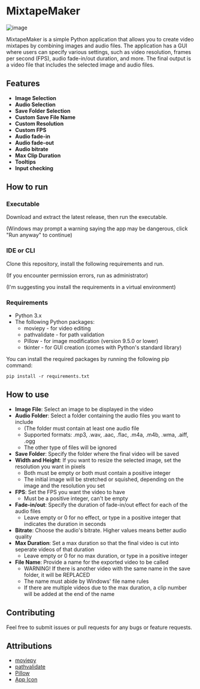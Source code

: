 # MixtapeMaker

 ![image](https://github.com/user-attachments/assets/e4e71e59-3db0-4183-9d50-43cbfa4124b7)

MixtapeMaker is a simple Python application that allows you to create video mixtapes by combining images and audio files. 
The application has a GUI where users can specify various settings, such as video resolution, frames per second (FPS), audio fade-in/out duration, and more. 
The final output is a video file that includes the selected image and audio files.

## Features
- **Image Selection**
- **Audio Selection**
- **Save Folder Selection**
- **Custom Save File Name**
- **Custom Resolution**
- **Custom FPS**
- **Audio fade-in**
- **Audio fade-out**
- **Audio bitrate**
- **Max Clip Duration**
- **Tooltips**
- **Input checking**

## How to run

### Executable
Download and extract the latest release, then run the executable.

(Windows may prompt a warning saying the app may be dangerous, click "Run anyway" to continue)

### IDE or CLI
Clone this repository, install the following requirements and run.

(If you encounter permission errors, run as administrator)

(I'm suggesting you install the requirements in a virtual environment)

###  Requirements
- Python 3.x
- The following Python packages:
  - moviepy - for video editing
  - pathvalidate - for path validation
  - Pillow - for image modification (version 9.5.0 or lower)
  - tkinter - for GUI creation (comes with Python's standard library)
    
You can install the required packages by running the following pip command:

`pip install -r requirements.txt`

## How to use
- **Image File**: Select an image to be displayed in the video
- **Audio Folder**: Select a folder containing the audio files you want to include
  - (The folder must contain at least one audio file
  - Supported formats: .mp3, .wav, .aac, .flac, .m4a, .m4b, .wma, .aiff, .ogg
  - The other type of files will be ignored
- **Save Folder**: Specify the folder where the final video will be saved
- **Width and Height**: If you want to resize the selected image, set the resolution you want in pixels
  - Both must be empty or both must contain a positive integer
  - The initial image will be stretched or squished, depending on the image and the resolution you set
- **FPS**: Set the FPS you want the video to have
   - Must be a positive integer, can't be empty
- **Fade-in/out**: Specify the duration of fade-in/out effect for each of the audio files
  - Leave empty or 0 for no effect, or type in a positive integer that indicates the duration in seconds
- **Bitrate**: Choose the audio's bitrate. Higher values means better audio quality
- **Max Duration**: Set a max duration so that the final video is cut into seperate videos of that duration
  - Leave empty or 0 for no max duration, or type in a positive integer
- **File Name**: Provide a name for the exported video to be called
  - WARNING! If there is another video with the same name in the save folder, it will be REPLACED
  - The name must abide by Windows' file name rules
  - If there are multiple videos due to the max duration, a clip number will be added at the end of the name

## Contributing
Feel free to submit issues or pull requests for any bugs or feature requests.

## Attributions
- [moviepy](https://github.com/Zulko/moviepy)
- [pathvalidate](https://github.com/thombashi/pathvalidate)
- [Pillow](https://github.com/python-pillow/Pillow)
- [App Icon](https://www.flaticon.com/free-icon/cassette-tape_10885168?term=mixtape&page=1&position=3&origin=tag&related_id=10885168)

